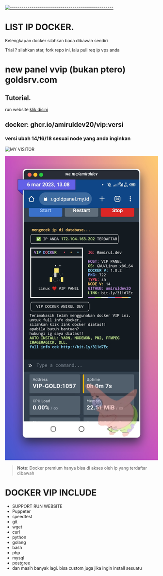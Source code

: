 [![-----------------------------------------------------](https://raw.githubusercontent.com/andreasbm/readme/master/assets/lines/colored.png)](#table-of-contents)
# LIST IP DOCKER.
<p>Kelengkapan docker silahkan baca dibawah sendiri</p>
<p>Trial ? silahkan star, fork repo ini, lalu pull req ip vps anda</p>

# new panel vvip (bukan ptero) goldsrv.com

## Tutorial.
run website [klik disini](https://github.com/amiruldev20/ippanel/blob/main/TUTOR-RUN-WEBSITE.txt)

## docker: ghcr.io/amiruldev20/vip:versi
### versi ubah 14/16/18 sesuai node yang anda inginkan
 
 <p align="center">

![MY VISITOR](https://komarev.com/ghpvc/?username=amiruldev20&color=green)

<img width="" src="new.jpg">
</p>

 > **Note**:  Docker premium hanya bisa di akses oleh ip yang terdaftar dibawah
 
 # DOCKER VIP INCLUDE
 - SUPPORT RUN WEBSITE
 - Puppeter
 - speedtest
 - git
 - wget
 - curl
 - python
 - golang
 - bash
 - php
 - mysql
 - postgree
 - dan masih banyak lagi.
 bisa custom juga jika ingin install sesuatu
